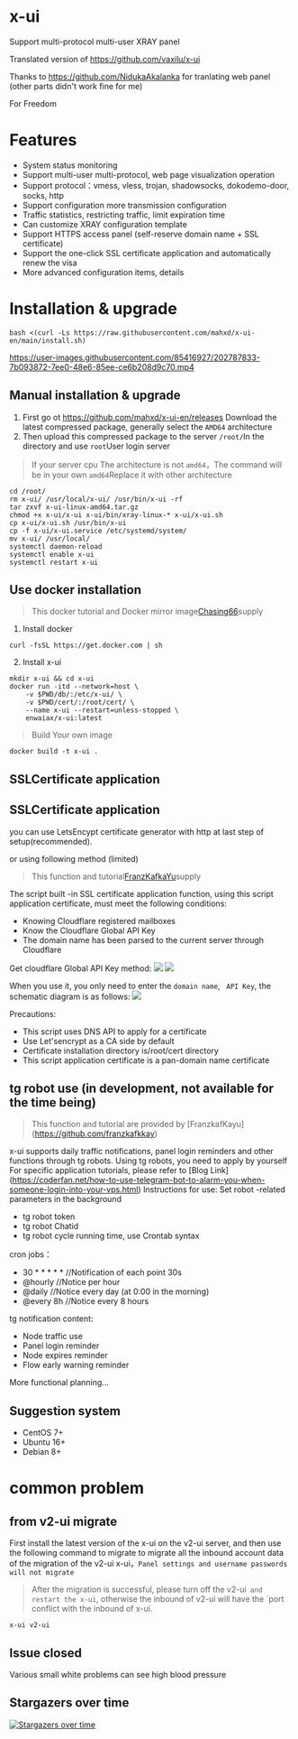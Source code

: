 # x-ui

Support multi-protocol multi-user XRAY panel

Translated version of https://github.com/vaxilu/x-ui

Thanks to https://github.com/NidukaAkalanka for tranlating web panel (other parts didn't work fine for me)

For Freedom

# Features

- System status monitoring
- Support multi-user multi-protocol, web page visualization operation
- Support protocol：vmess, vless, trojan, shadowsocks, dokodemo-door, socks, http
- Support configuration more transmission configuration
- Traffic statistics, restricting traffic, limit expiration time
- Can customize XRAY configuration template
- Support HTTPS access panel (self-reserve domain name + SSL certificate)
- Support the one-click SSL certificate application and automatically renew the visa
- More advanced configuration items, details

# Installation & upgrade

```
bash <(curl -Ls https://raw.githubusercontent.com/mahxd/x-ui-en/main/install.sh)
```


https://user-images.githubusercontent.com/85416927/202787833-7b093872-7ee0-48e6-85ee-ce6b208d9c70.mp4



## Manual installation & upgrade

1. First go ot https://github.com/mahxd/x-ui-en/releases Download the latest compressed package, generally select the `AMD64` architecture
2. Then upload this compressed package to the server `/root/`In the directory and use `root`User login server

> If your server cpu The architecture is not `amd64`，The command will be in your own `amd64`Replace it with other architecture

```
cd /root/
rm x-ui/ /usr/local/x-ui/ /usr/bin/x-ui -rf
tar zxvf x-ui-linux-amd64.tar.gz
chmod +x x-ui/x-ui x-ui/bin/xray-linux-* x-ui/x-ui.sh
cp x-ui/x-ui.sh /usr/bin/x-ui
cp -f x-ui/x-ui.service /etc/systemd/system/
mv x-ui/ /usr/local/
systemctl daemon-reload
systemctl enable x-ui
systemctl restart x-ui
```

## Use docker installation

> This docker tutorial and Docker mirror image[Chasing66](https://github.com/Chasing66)supply

1. Install docker

```shell
curl -fsSL https://get.docker.com | sh
```

2. Install x-ui

```shell
mkdir x-ui && cd x-ui
docker run -itd --network=host \
    -v $PWD/db/:/etc/x-ui/ \
    -v $PWD/cert/:/root/cert/ \
    --name x-ui --restart=unless-stopped \
    enwaiax/x-ui:latest
```

> Build Your own image

```shell
docker build -t x-ui .
```

## SSLCertificate application

## SSLCertificate application
you can use LetsEncypt certificate generator with http at last step of setup(recommended).

or using following method (limited)

> This function and tutorial[FranzKafkaYu](https://github.com/FranzKafkaYu)supply

The script built -in SSL certificate application function, using this script application certificate, must meet the following conditions:

- Knowing Cloudflare registered mailboxes
- Know the Cloudflare Global API Key
- The domain name has been parsed to the current server through Cloudflare

Get cloudflare Global API Key method:
    ![](media/bda84fbc2ede834deaba1c173a932223.png)
    ![](media/d13ffd6a73f938d1037d0708e31433bf.png)

When you use it, you only need to enter the `domain name`, ` API Key`, the schematic diagram is as follows:
        ![](media/2022-04-04_141259.png)

Precautions:

- This script uses DNS API to apply for a certificate
- Use Let'sencrypt as a CA side by default
- Certificate installation directory is/root/cert directory
- This script application certificate is a pan-domain name certificate

## tg robot use (in development, not available for the time being)

> This function and tutorial are provided by [FranzkafKayu] (https://github.com/franzkafkkay)

x-ui supports daily traffic notifications, panel login reminders and other functions through tg robots. Using tg robots, you need to apply by yourself
For specific application tutorials, please refer to [Blog Link] (https://coderfan.net/how-to-use-telegram-bot-to-alarm-you-when-someone-login-into-your-vps.html)
Instructions for use: Set robot -related parameters in the background

- tg robot token
- tg robot Chatid
- tg robot cycle running time, use Crontab syntax

cron jobs：
- 30 * * * * * //Notification of each point 30s
- @hourly      //Notice per hour
- @daily       //Notice every day (at 0:00 in the morning)
- @every 8h    //Notice every 8 hours

tg notification content:
- Node traffic use
- Panel login reminder
- Node expires reminder
- Flow early warning reminder  

More functional planning...
## Suggestion system

- CentOS 7+
- Ubuntu 16+
- Debian 8+

# common problem

## from v2-ui migrate

First install the latest version of the x-ui on the v2-ui server, and then use the following command to migrate to migrate all the inbound account data of the migration of the v2-ui x-ui，`Panel settings and username passwords will not migrate`

> After the migration is successful, please turn off the v2-ui` and restart the x-ui`, otherwise the inbound of v2-ui will have the `port conflict with the inbound of x-ui.

```
x-ui v2-ui
```

## Issue closed

Various small white problems can see high blood pressure

## Stargazers over time

[![Stargazers over time](https://starchart.cc/vaxilu/x-ui.svg)](https://starchart.cc/vaxilu/x-ui)
